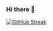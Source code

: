 ### Hi there 👋

[![GitHub Streak](https://streak-stats.demolab.com/?user=ThiccestZexie&theme=highcontrast)](https://git.io/streak-stats)

<!--
**ThiccestZexie/ThiccestZexie** is a ✨ _special_ ✨ repository because its `README.md` (this file) appears on your GitHub profile.

Here are some ideas to get you started:

- 🔭 I’m currently working on ...
- 🌱 I’m currently learning ...
- 👯 I’m looking to collaborate on ...
- 🤔 I’m looking for help with ...
- 💬 Ask me about ...
- 📫 How to reach me: ...
- 😄 Pronouns: ...
- ⚡ Fun fact: ...
-->
